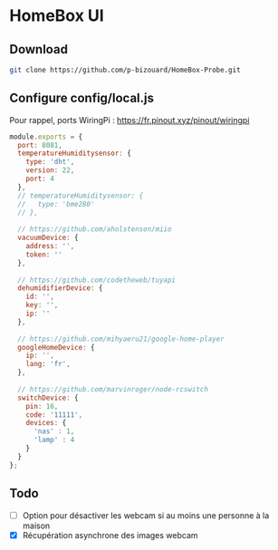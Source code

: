 # HomeBox UI

## Download
```bash
git clone https://github.com/p-bizouard/HomeBox-Probe.git
```

## Configure config/local.js
Pour rappel, ports WiringPi : https://fr.pinout.xyz/pinout/wiringpi
```js
module.exports = {
  port: 8081,
  temperatureHumiditysensor: {
    type: 'dht',
    version: 22,
    port: 4
  },
  // temperatureHumiditysensor: {
  //   type: 'bme280'
  // },
  
  // https://github.com/aholstenson/miio
  vacuumDevice: {
    address: '',
    token: ''
  },
  
  // https://github.com/codetheweb/tuyapi
  dehumidifierDevice: {
    id: '',
    key: '',
    ip: ''
  },
  
  // https://github.com/mihyaeru21/google-home-player
  googleHomeDevice: {
    ip: '',
    lang: 'fr',
  },
  
  // https://github.com/marvinroger/node-rcswitch
  switchDevice: {
    pin: 16,
    code: '11111',
    devices: {
      'nas' : 1,
      'lamp' : 4
    }
  }
};
```

## Todo
- [ ] Option pour désactiver les webcam si au moins une personne à la maison
- [X] Récupération asynchrone des images webcam
